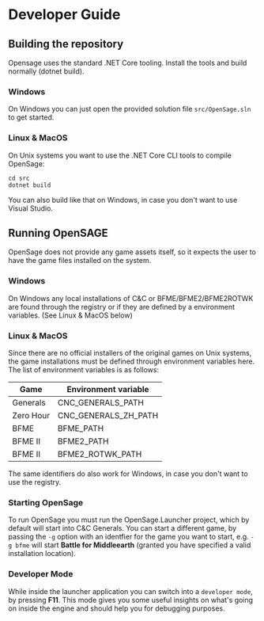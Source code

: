 # Developer Guide

## Building the repository

Opensage uses the standard .NET Core tooling. Install the tools and build normally (dotnet build).

### Windows

On Windows you can just open the provided solution file `src/OpenSage.sln` to get started.

### Linux & MacOS

On Unix systems you want to use the .NET Core CLI tools to compile OpenSage:
```
cd src
dotnet build
```

You can also build like that on Windows, in case you don't want to use Visual Studio.

## Running OpenSAGE

OpenSage does not provide any game assets itself, so it expects the user to have the game files installed on the system. 

### Windows

On Windows any local installations of C&C or BFME/BFME2/BFME2ROTWK are found through the registry or if they are defined by a environment variables. (See Linux & MacOS below)

### Linux & MacOS

Since there are no official installers of the original games on Unix systems, the game installations must be defined through environment variables here. The list of environment variables is as follows:

| Game      | Environment variable  |
|-----------|-----------------------|
| Generals  | CNC_GENERALS_PATH     |
| Zero Hour | CNC_GENERALS_ZH_PATH  |
| BFME      | BFME_PATH             |
| BFME II   | BFME2_PATH            |
| BFME II   | BFME2_ROTWK_PATH      |

The same identifiers do also work for Windows, in case you don't want to use the registry.

### Starting OpenSage

To run OpenSage you must run the OpenSage.Launcher project, which by default will start into C&C Generals. You can start a different game,
by passing the `-g` option with an identfier for the game you want to start, e.g. `-g bfme` will start **Battle for Middleearth** (granted you have specified a valid installation location).

### Developer Mode

While inside the launcher application you can switch into a `developer mode`, by pressing **F11**. This mode gives you some useful insights on what's going on inside the engine and should help you for debugging purposes.
